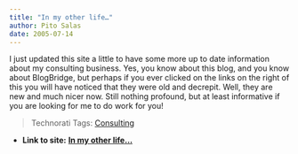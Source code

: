 ```yaml
---
title: "In my other life…"
author: Pito Salas
date: 2005-07-14
---
```


I just updated this site a little to have some more up to date information
about my consulting business. Yes, you know about this blog, and you know
about BlogBridge, but perhaps if you ever clicked on the links on the right of
this you will have noticed that they were old and decrepit. Well, they are new
and much nicer now. Still nothing profound, but at least informative if you
are looking for me to do work for you!  
>  Technorati Tags: [Consulting](<http://technorati.com/tag/Consulting>)


* **Link to site:** **[In my other life…](None)**
